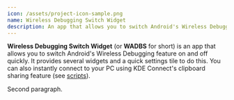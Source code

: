```yaml
---
icon: /assets/project-icon-sample.png
name: Wireless Debugging Switch Widget
description: An app that allows you to switch Android's Wireless Debugging feature on and off quickly. It provides several widgets and a quick settings tile to do this.
---
```


**Wireless Debugging Switch Widget** (or **WADBS** for short) is an app that allows you to switch Android's Wireless Debugging feature on and off quickly.
It provides several widgets and a quick settings tile to do this. 
You can also instantly connect to your PC using KDE Connect's clipboard sharing feature (see [scripts](./scripts/)).

Second paragraph.

